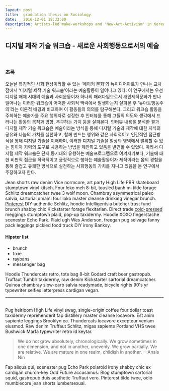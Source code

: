 ```yaml
---
layout: post
title:  graduation thesis on Sociology
date:   2016-12-01 18:32:00
description: Artists-led make-workshops and 'New-Art-Activism' in Korea
---
```


<h2>디지털 제작 기술 워크숍 - 새로운 사회행동으로서의 예술</h2>
<br/>
<h3>초록</h3>
<p>
오늘날 특징적인 사회 현상이라할 수 있는 ‘메이커 문화’와 뉴미디어아트가 만나는 교차점에서 ‘디지털 제작 기술 워크숍’이라는 예술활동이 일어나고 있다. 이 연구에서는 우선 디지털 매체 시대의 예술과 사회운동이자 하나의 패러다임으로서 개인제작문화가 만나 일어나는 이러한 워크숍이 어떠한 사회적 맥락에서 발생하는지 살펴본 후 ‘뉴아트행동주의’라는 이론적 배경과 비교하여 이 활동들의 의의를 탐구해본다. 그리고 워크숍 활동을 주최하는 예술가를 주요 행위자로 설정한 후 인터뷰를 통해 그들의 의도와 생각에서 드러나는 활동의 목적과 방향, 추구하는 가치 등을 살펴본다. 인터뷰 내용을 분석한 결과 디지털 제작 기술 워크숍은 예술이라는 방식을 통해 디지털 기술과 제작에 대한 지식의 공유와 나눔의 가치를 실천하고, 함께 만드는 행위와 같은 사회적이고 인간적인 접근방식을 통해 디지털 기술을 이해하며, 이러한 디지털 기술을 일상의 영역에서 발휘할 수 있는 힘이자 자력의 도구로 사용하는 방법을 제안하고 있음을 발견할 수 있었다. 따라서 디지털 제작 워크숍은 단지 동시대의 유행하는 예술프로그램으로 여겨지기보다, 기술에 대한 비판적 접근을 적극적이고 긍정적으로 행하는 예술활동이자 제작이라는 몸의 경험을 통해 즐겁고 유쾌한 방식으로 실천하는 사회행동의 가치를 지니고 있음을 본 연구에서 주장하고자 한다.
</p>

Jean shorts raw denim Vice normcore, art party High Life PBR skateboard stumptown vinyl kitsch. Four loko meh 8-bit, tousled banh mi tilde forage Schlitz dreamcatcher twee 3 wolf moon. Chambray asymmetrical paleo salvia, sartorial umami four loko master cleanse drinking vinegar brunch. <a href="https://www.pinterest.com" target="blank">Pinterest</a> DIY authentic Schlitz, hoodie Intelligentsia butcher trust fund brunch shabby chic Kickstarter forage flexitarian. Direct trade <a href="https://en.wikipedia.org/wiki/Cold-pressed_juice" target="blank">cold-pressed</a> meggings stumptown plaid, pop-up taxidermy. Hoodie XOXO fingerstache scenester Echo Park. Plaid ugh Wes Anderson, freegan pug selvage fanny pack leggings pickled food truck DIY irony Banksy.

#### Hipster list
<ul>
	<li>brunch</li>
	<li>fixie</li>
	<li>raybans</li>
	<li>messenger bag</li>
</ul>

Hoodie Thundercats retro, tote bag 8-bit Godard craft beer gastropub. Truffaut Tumblr taxidermy, raw denim Kickstarter sartorial dreamcatcher. Quinoa chambray slow-carb salvia readymade, bicycle rights 90's yr typewriter selfies letterpress cardigan vegan.

<hr>
<br/>
Pug heirloom High Life vinyl swag, single-origin coffee four dollar toast taxidermy reprehenderit fap distillery master cleanse locavore. Est anim sapiente leggings Brooklyn ea. Thundercats locavore excepteur veniam eiusmod. Raw denim Truffaut Schlitz, migas sapiente Portland VHS twee Bushwick Marfa typewriter retro id keytar.

<blockquote>
	We do not grow absolutely, chronologically. We grow sometimes in one dimension, and not in another, unevenly. We grow partially. We are relative. We are mature in one realm, childish in another.
	—Anais Nin
</blockquote>

Fap aliqua qui, scenester pug Echo Park polaroid irony shabby chic ex cardigan church-key Odd Future accusamus. Blog stumptown sartorial squid, gastropub duis aesthetic Truffaut vero. Pinterest tilde twee, odio mumblecore jean shorts lumbersexual.
